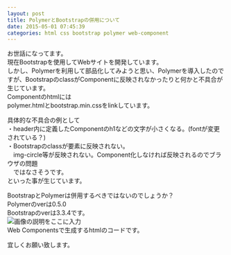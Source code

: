```yaml
---
layout: post
title: PolymerとBootstrapの併用について
date: 2015-05-01 07:45:39
categories: html css bootstrap polymer web-component
---
```

<p>お世話になってます。<br>
現在Bootstrapを使用してWebサイトを開発しています。<br>
しかし、Polymerを利用して部品化してみようと思い、Polymerを導入したのですが、BootstrapのclassがComponentに反映されなかったりと何かと不具合が生じています。<br>
Componentのhtmlには<br>
polymer.htmlとbootstrap.min.cssをlinkしています。</p>

<p>具体的な不具合の例として<br>
・header内に定義したComponentのh1などの文字が小さくなる。(fontが変更されている？)<br>
・Bootstrapのclassが要素に反映されない。<br>
　img-circle等が反映されない。Component化しなければ反映されるのでブラウザの問題<br>
　ではなさそうです。<br>
といった事が生じています。</p>

<p>BootstrapとPolymerは併用するべきではないのでしょうか？<br>
Polymerのverは0.5.0<br>
Bootstrapのverは3.3.4です。<br>
<img src="https://i.stack.imgur.com/6SAEX.png" alt="画像の説明をここに入力"><br>
Web Componentsで生成するhtmlのコードです。</p>

<p>宜しくお願い致します。</p>
